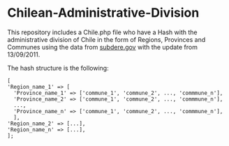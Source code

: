 # Chilean-Administrative-Division
This repository includes a Chile.php file who have a Hash with the administrative division of Chile in the form of Regions, Provinces and Communes using the data from [subdere.gov](http://www.subdere.gov.cl/documentacion/regiones-provincias-y-comunas-de-chile) with the update from 13/09/2011.

The hash structure is the following:
```
[
'Region_name_1' => [
  'Province_name_1' => ['commune_1', 'commune_2', ..., 'commmune_n'],
  'Province_name_2' => ['commune_1', 'commune_2', ..., 'commmune_n'],
  ...,
  'Province_name_n' => ['commune_1', 'commune_2', ..., 'commmune_n'],
  ],
'Region_name_2' => [...],
'Region_name_n' => [...],
];
```
